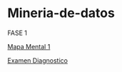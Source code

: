 # Mineria-de-datos

FASE 1

[Mapa Mental 1](https://github.com/VeroAguilar/Mineria-de-datos/blob/main/MapaMental_1_1855188.pdf)

[Examen Diagnostico](https://github.com/VeroAguilar/Mineria-de-datos/blob/main/Examen_1855188.pdf)
